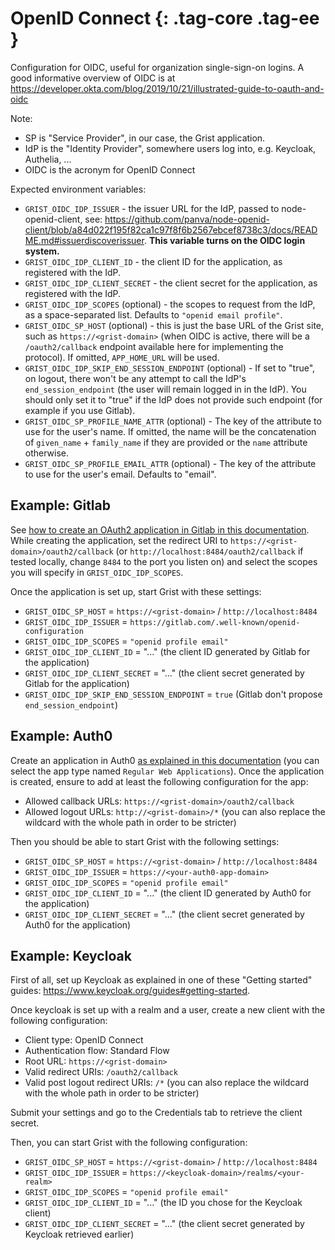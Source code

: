 OpenID Connect {: .tag-core .tag-ee }
====

Configuration for OIDC, useful for organization single-sign-on logins.
A good informative overview of OIDC is at <https://developer.okta.com/blog/2019/10/21/illustrated-guide-to-oauth-and-oidc>

Note:

  * SP is "Service Provider", in our case, the Grist application.
  * IdP is the "Identity Provider", somewhere users log into, e.g. Keycloak, Authelia, ...
  * OIDC is the acronym for OpenID Connect

Expected environment variables:

  * `GRIST_OIDC_IDP_ISSUER` - the issuer URL for the IdP, passed to node-openid-client, see: <https://github.com/panva/node-openid-client/blob/a84d022f195f82ca1c97f8f6b2567ebcef8738c3/docs/README.md#issuerdiscoverissuer>.
    **This variable turns on the OIDC login system.**
  * `GRIST_OIDC_IDP_CLIENT_ID` - the client ID for the application, as registered with the IdP.
  * `GRIST_OIDC_IDP_CLIENT_SECRET` - the client secret for the application, as registered with the IdP.
  * `GRIST_OIDC_IDP_SCOPES` (optional) - the scopes to request from the IdP, as a space-separated list. Defaults to `"openid email profile"`.
  * `GRIST_OIDC_SP_HOST` (optional) - this is just the base URL of the Grist site,
    such as `https://<grist-domain>` (when OIDC is active, there will
	be a `/oauth2/callback` endpoint available here for implementing the protocol).
	If omitted, `APP_HOME_URL` will be used.
  * `GRIST_OIDC_IDP_SKIP_END_SESSION_ENDPOINT` (optional) -  If set to "true", on logout, there won't be
    any attempt to call the IdP's `end_session_endpoint` (the user will remain logged in in the IdP).
    You should only set it to "true" if the IdP does not provide such endpoint (for example if you use Gitlab).
  * `GRIST_OIDC_SP_PROFILE_NAME_ATTR` (optional) - The key of the attribute to use for the user's name. If omitted,
    the name will be the concatenation of `given_name` + `family_name` if they are provided or the `name` attribute otherwise.
  * `GRIST_OIDC_SP_PROFILE_EMAIL_ATTR` (optional) - The key of the attribute to use for the user's email. Defaults to "email".

## Example: Gitlab

See [how to create an OAuth2 application in Gitlab in this documentation](https://docs.gitlab.com/ee/integration/oauth_provider.html). While creating the application, set the redirect URI to `https://<grist-domain>/oauth2/callback` (or `http://localhost:8484/oauth2/callback` if tested locally, change `8484` to the port you listen on) and select the scopes you will specify in `GRIST_OIDC_IDP_SCOPES`.

Once the application is set up, start Grist with these settings:

 - `GRIST_OIDC_SP_HOST` = `https://<grist-domain>` / `http://localhost:8484`
 - `GRIST_OIDC_IDP_ISSUER` = `https://gitlab.com/.well-known/openid-configuration`
 - `GRIST_OIDC_IDP_SCOPES` = `"openid profile email"`
 - `GRIST_OIDC_IDP_CLIENT_ID` = "..." (the client ID generated by Gitlab for the application)
 - `GRIST_OIDC_IDP_CLIENT_SECRET` = "..." (the client secret generated by Gitlab for the application)
 - `GRIST_OIDC_IDP_SKIP_END_SESSION_ENDPOINT` = `true` (Gitlab don't propose `end_session_endpoint`)

## Example: Auth0

Create an application in Auth0 [as explained in this documentation](https://auth0.com/docs/get-started/auth0-overview/create-applications) (you can select the app type named `Regular Web Applications`). Once the application is created, ensure to add at least the following configuration for the app:

 * Allowed callback URLs: `https://<grist-domain>/oauth2/callback`
 * Allowed logout URLs: `http://<grist-domain>/*` (you can also replace the wildcard with the whole path in order to be stricter)

Then you should be able to start Grist with the following settings:

 - `GRIST_OIDC_SP_HOST` = `https://<grist-domain>` / `http://localhost:8484`
 - `GRIST_OIDC_IDP_ISSUER` = `https://<your-auth0-app-domain>`
 - `GRIST_OIDC_IDP_SCOPES` = `"openid profile email"`
 - `GRIST_OIDC_IDP_CLIENT_ID` = "..." (the client ID generated by Auth0 for the application)
 - `GRIST_OIDC_IDP_CLIENT_SECRET` = "..." (the client secret generated by Auth0 for the application)

## Example: Keycloak

First of all, set up Keycloak as explained in one of these "Getting started" guides: <https://www.keycloak.org/guides#getting-started>.

Once keycloak is set up with a realm and a user, create a new client with the following configuration:

 - Client type: OpenID Connect
 - Authentication flow: Standard Flow
 - Root URL: `https://<grist-domain>`
 - Valid redirect URIs: `/oauth2/callback`
 - Valid post logout redirect URIs: `/*` (you can also replace the wildcard with the whole path in order to be stricter)

Submit your settings and go to the Credentials tab to retrieve the client secret.

Then, you can start Grist with the following configuration:

 - `GRIST_OIDC_SP_HOST` = `https://<grist-domain>` / `http://localhost:8484`
 - `GRIST_OIDC_IDP_ISSUER` = `https://<keycloak-domain>/realms/<your-realm>`
 - `GRIST_OIDC_IDP_SCOPES` = `"openid profile email"`
 - `GRIST_OIDC_IDP_CLIENT_ID` = "..." (the ID you chose for the Keycloak client)
 - `GRIST_OIDC_IDP_CLIENT_SECRET` = "..." (the client secret generated by Keycloak retrieved earlier)

